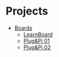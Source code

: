 # Projects

* [Boards](/boards)
  * [LearnBoard](/boards/learnboard)
  * [Plug&Pi 01](/boards/plug-&-pi-01)
  * [Plug&Pi 02](/boards/plug-&-pi-02)
